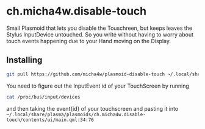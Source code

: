 # ch.micha4w.disable-touch

Small Plasmoid that lets you disable the Touschreen, but keeps leaves the Stylus InputDevice untouched.
So you write without having to worry about touch events happening due to your Hand moving on the Display.

## Installing
```sh
git pull https://github.com/micha4w/plasmoid-disable-touch ~/.local/share/plasma/plasmoids/ch.micha4w.disable-touch
```

You need to figure out the InputEvent id of your TouchScreen by running
```sh
cat /proc/bus/input/devices
```
and then taking the event{id} of your touchscreen and pasting it into `~/.local/share/plasma/plasmoids/ch.micha4w.disable-touch/contents/ui/main.qml:34:76`
